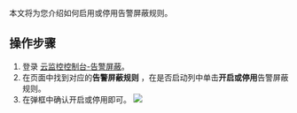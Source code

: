 本文将为您介绍如何启用或停用告警屏蔽规则。


## 操作步骤
1. 登录 [云监控控制台-告警屏蔽](https://console.cloud.tencent.com/monitor/alarm2/shield)。
2. 在页面中找到对应的**告警屏蔽规则** ，在是否启动列中单击**开启或停用**告警屏蔽规则。
3. 在弹框中确认开启或停用即可。
![](https://qcloudimg.tencent-cloud.cn/raw/8e7e82590d6d31ae09946b2a8e603b90.png)
